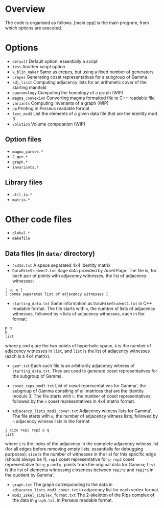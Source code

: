 # Overview

The code is organised as follows.
[main.cpp] is the main program, from which options are executed.

# Options
* `default` Default option; essentially a script
* `test` Another script option
* `k_blin_maker` Same as crepes, but using a fixed number of generators
* `crepes` Generating coset representatives for a subgroup of Gamma
* `adj_liszt` Computing adjacency lists for an arithmetic cover of the starting manifold
* `guacomology` Computing the homology of a graph (WIP)
* `magma_convexion` Converting magma formatted file to C++ readable file
* `variants` Computing invariants of a graph (WIP)
* `pp` Printing in Perseus readable format
* `lest_mod3` List the elements of a given data file that are the identity mod 3
* `volution` Volume computation (WIP)

## Option files

* `magma_parser.*`
* `2_gen.*`
* `graph.*`
* `invariants.*`

## Library files

* `util_io.*`
* `matrix.*`

# Other code files

* `global.*`
* `makefile`

## Data files (in `data/` directory)

* `4x4Id.txt` A space separated 4x4 identity matrix
* `DataMikeStudent2.txt` Sage data provided by Aurel Page. 
The file is, for each pair of points with adjacency witnesses, the list of adjacency witnesses:

```
[ p, q ]
[ comma separated list of adjacency witnesses ]
```

* `starting_data.txt` Same information as `DataMikeStudent2.txt` in C++ readable format.
The file starts with `n`, the number of lists of adjacency witnesses, followed by `n` lists of adjacency witnesses, each in the format:

```
p q
k
list
```

where `p` and `q` are the two points of hyperbolic space, `k` is the number of adjacency witnesses in `list`, and `list` is the list of adjacency witnesses (each is a 4x4 matrix).

* `gen*.txt` Each such file is an arbitrarily adjacency witness of `starting_data.txt`.
They are used to generate coset representatives for the subgroup of Gamma.

* `coset_reps_mod3.txt` List of coset representatives for Gamma', the subgroup of Gamma consiting of all matrices that are the identity modulo 3.
The file starts with `n`, the number of coset representatives, followed by the `n` coset representatives in 4x4 matrix format.

* `adjacency_lists_mod3_cover.txt` Adjacency witness lists for Gamma'. 
The file starts with `n`, the number of adjacency witness lists, followed by `n` adjacency witness lists in the format:

```
i size rep1 rep2 p q
list
```

where `i` is the index of the adjacency in the complete adjacency witness list (for all edges before removing empty lists; essentially for debugging purposes); `size` is the number of witnesses in the list for this specific edge (should always be 1); `rep1` coset representative for `p`; `rep2` coset representative for `q`; `p` and `q`, points from the original data for Gamma; `list` is the list of elements witnessing closeness between `rep1*p` and `rep2*q` in the quotient by Gamma'.

* `graph.txt` The graph corresponding to the data in `adjacency_lists_mod3_cover.txt` in adjacency list for each vertex format.
* `mod3_2skel_simplex_format.txt` The 2-skeleton of the Rips complex of the data in `graph.txt`, in Perseus readable format.

